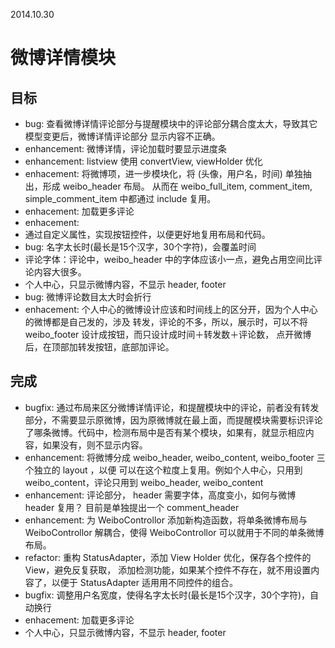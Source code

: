 2014.10.30

# 微博详情模块

## 目标

* bug: 查看微博详情评论部分与提醒模块中的评论部分耦合度太大，导致其它模型变更后，微博详情评论部分
显示内容不正确。
* enhancement: 微博详情，评论加载时要显示进度条
* enhancement: listview 使用 convertView, viewHolder 优化
* enhacement: 将微博项，进一步模块化，将 (头像，用户名，时间) 单独抽出，形成 weibo_header 布局。
从而在 weibo_full_item, comment_item, simple_comment_item 中都通过 include 复用。
* enhacement: 加载更多评论
* enhacement: 
* 通过自定义属性，实现按钮控件，以便更好地复用布局和代码。
* bug: 名字太长时(最长是15个汉字，30个字符)，会覆盖时间
* 评论字体：评论中，weibo_header 中的字体应该小一点，避免占用空间比评论内容大很多。
* 个人中心，只显示微博内容，不显示 header, footer
* bug: 微博评论数目太大时会折行
* enhacement: 个人中心的微博设计应该和时间线上的区分开，因为个人中心的微博都是自己发的，涉及
转发，评论的不多，所以，展示时，可以不将 weibo_footer 设计成按钮，而只设计成时间＋转发数＋评论数，
点开微博后，在顶部加转发按钮，底部加评论。

## 完成

* bugfix: 通过布局来区分微博详情评论，和提醒模块中的评论，前者没有转发部分，不需要显示原微博，因为原微博就在最上面，而提醒模块需要标识评论了哪条微博。代码中，检测布局中是否有某个模块，如果有，就显示相应内容，如果没有，则不显示内容。
* enhancement: 将微博分成 weibo_header, weibo_content, weibo_footer 三个独立的 layout ，以便
可以在这个粒度上复用。例如个人中心，只用到 weibo_content，评论只用到 weibo_header, weibo_content
* enhancement: 评论部分， header 需要字体，高度变小，如何与微博 header 复用？ 目前是单独提出一个 
comment_header
* enhancement: 为 WeiboControllor 添加新构造函数，将单条微博布局与 WeiboControllor 解耦合，使得
WeiboControllor 可以就用于不同的单条微博布局。
* refactor: 重构 StatusAdapter，添加 View Holder 优化，保存各个控件的 View，避免反复获取，
添加检测功能，如果某个控件不存在，就不用设置内容了，以便于 StatusAdapter 适用用不同控件的组合。
* bugfix: 调整用户名宽度，使得名字太长时(最长是15个汉字，30个字符)，自动换行
* enhacement: 加载更多评论
* 个人中心，只显示微博内容，不显示 header, footer
